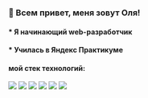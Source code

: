 ### 👋 Всем привет, меня зовут Оля!

#### * Я начинающий web-разработчик
#### * Училась в Яндекс Практикуме
#### мой стек технологий:
<img src="https://img.shields.io/badge/HTML-2F4F4F?style=for-the-badge&logo=html5&logoColor=FFFFFF"/> <img src="https://img.shields.io/badge/CSS-2F4F4F?style=for-the-badge&logo=css3&logoColor=FFFFFF"/> <img src="https://img.shields.io/badge/JavaScript-2F4F4F?style=for-the-badge&logo=javascript&logoColor=FFFFFF"/> <img src="https://img.shields.io/badge/React-2F4F4F?style=for-the-badge&logo=reactquery&logoColor=FFFFFF"/> <img src="https://img.shields.io/badge/Node.js-2F4F4F?style=for-the-badge&logo=&logoColor=FFFFFF"/> <img src="https://img.shields.io/badge/webpack-2F4F4F?style=for-the-badge&logo=webpack&logoColor=FFFFFF"/>
<!--
**paola-21/paola-21** is a ✨ _special_ ✨ repository because its `README.md` (this file) appears on your GitHub profile.

Here are some ideas to get you started:

- 🔭 I’m currently working on ...
- 🌱 I’m currently learning ...
- 👯 I’m looking to collaborate on ...
- 🤔 I’m looking for help with ...
- 💬 Ask me about ...
- 📫 How to reach me: ...
- 😄 Pronouns: ...
- ⚡ Fun fact: ...
-->
